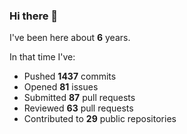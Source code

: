 ### Hi there 👋

I've been here about **6** years.

In that time I've:

- Pushed **1437** commits
- Opened **81** issues
- Submitted **87** pull requests
- Reviewed **63** pull requests
- Contributed to **29** public repositories

<!-- ![My scrobbles](https://lastfm-recently-played.vercel.app/api?user=dotdub) -->
